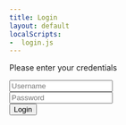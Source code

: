 ```yaml
---
title: Login
layout: default
localScripts:
-  login.js
---
```


<div class="modal is-active">
  <div class="modal-background"></div>
  <div class="modal-content">
    <p>Please enter your credentials</p>
    <form action="http://localhost:8080/authorize" method="post">
      <div class="mb-2">
        <input id="name" class="input" type="text" name="username" placeholder="Username"/>
      </div>
      <div class="mb-2">
        <input
          id="password"
          class="input"
          type="password"
          name="password"
          placeholder="Password"
        />
      </div>
      <div>
        <button id="submit" class="button" name="submit">Login</button>
      </div>
    </form>
  </div>
</div>
